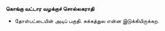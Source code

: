 **கொங்கு வட்டார வழக்குச் சொல்லகராதி**
- தோள்பட்டையின் அடிப் பகுதி. கக்கத்துல என்ன இடுக்கியிருக்கற.

